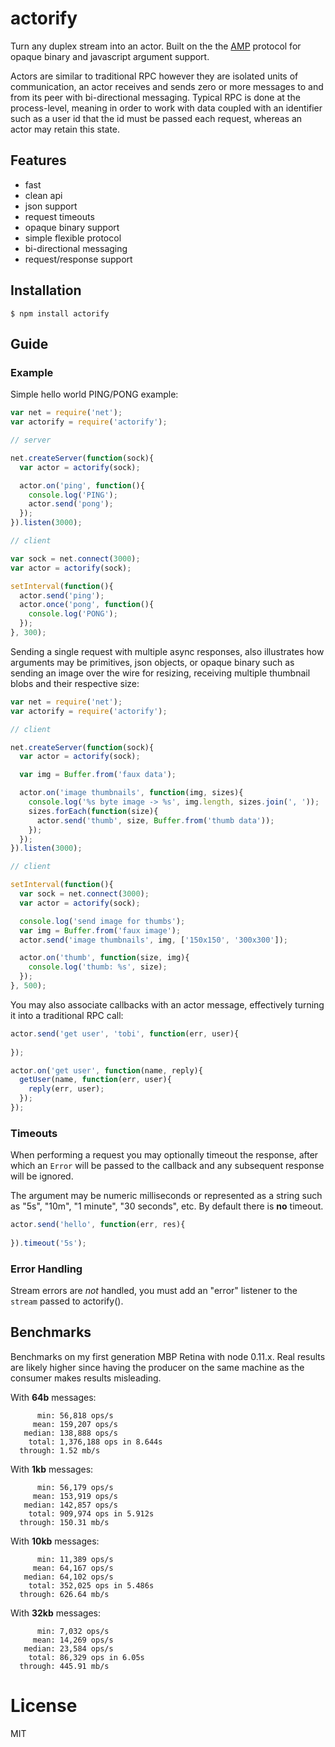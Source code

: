 # actorify

  Turn any duplex stream into an actor. Built on the the [AMP](https://github.com/visionmedia/node-amp) protocol
  for opaque binary and javascript argument support.

  Actors are similar to traditional RPC however they are isolated units of communication, an actor receives and sends zero or more messages to and from 
  its peer with bi-directional messaging. Typical RPC is done at the process-level,
  meaning in order to work with data coupled with an identifier such as a user id 
  that the id must be passed each request, whereas an actor may retain this state.

## Features

 - fast
 - clean api
 - json support
 - request timeouts
 - opaque binary support
 - simple flexible protocol
 - bi-directional messaging
 - request/response support

## Installation

```
$ npm install actorify
```

## Guide

### Example

  Simple hello world PING/PONG example:

```js
var net = require('net');
var actorify = require('actorify');

// server

net.createServer(function(sock){
  var actor = actorify(sock);

  actor.on('ping', function(){
    console.log('PING');
    actor.send('pong');
  });
}).listen(3000);

// client

var sock = net.connect(3000);
var actor = actorify(sock);

setInterval(function(){
  actor.send('ping');
  actor.once('pong', function(){
    console.log('PONG');
  });
}, 300);
```

  Sending a single request with multiple async responses,
  also illustrates how arguments may be primitives, json objects,
  or opaque binary such as sending an image over the wire for
  resizing, receiving multiple thumbnail blobs and their 
  respective size:

```js
var net = require('net');
var actorify = require('actorify');

// client

net.createServer(function(sock){
  var actor = actorify(sock);

  var img = Buffer.from('faux data');

  actor.on('image thumbnails', function(img, sizes){
    console.log('%s byte image -> %s', img.length, sizes.join(', '));
    sizes.forEach(function(size){
      actor.send('thumb', size, Buffer.from('thumb data'));
    });
  });
}).listen(3000);

// client

setInterval(function(){
  var sock = net.connect(3000);
  var actor = actorify(sock);

  console.log('send image for thumbs');
  var img = Buffer.from('faux image');
  actor.send('image thumbnails', img, ['150x150', '300x300']);

  actor.on('thumb', function(size, img){
    console.log('thumb: %s', size);
  });
}, 500);
```

  You may also associate callbacks with an actor message, effectively
  turning it into a traditional RPC call:

```js
actor.send('get user', 'tobi', function(err, user){
  
});

actor.on('get user', function(name, reply){
  getUser(name, function(err, user){
    reply(err, user);
  });
});
```

### Timeouts

  When performing a request you may optionally timeout the response,
  after which an `Error` will be passed to the callback and any subsequent
  response will be ignored.

  The argument may be numeric milliseconds or represented as a string such
  as "5s", "10m", "1 minute", "30 seconds", etc. By default there is __no__
  timeout.

```js
actor.send('hello', function(err, res){
  
}).timeout('5s');
```

### Error Handling

  Stream errors are _not_ handled, you must add an "error" listener
  to the `stream` passed to actorify().

## Benchmarks

  Benchmarks on my first generation MBP Retina with node 0.11.x.
  Real results are likely higher since having the 
  producer on the same machine as the consumer makes
  results misleading.

  With __64b__ messages:

```
      min: 56,818 ops/s
     mean: 159,207 ops/s
   median: 138,888 ops/s
    total: 1,376,188 ops in 8.644s
  through: 1.52 mb/s
```

  With __1kb__ messages:

```
      min: 56,179 ops/s
     mean: 153,919 ops/s
   median: 142,857 ops/s
    total: 909,974 ops in 5.912s
  through: 150.31 mb/s
```

  With __10kb__ messages:

```
      min: 11,389 ops/s
     mean: 64,167 ops/s
   median: 64,102 ops/s
    total: 352,025 ops in 5.486s
  through: 626.64 mb/s
```

 With __32kb__ messages:

```
      min: 7,032 ops/s
     mean: 14,269 ops/s
   median: 23,584 ops/s
    total: 86,329 ops in 6.05s
  through: 445.91 mb/s
```


# License

  MIT
  
